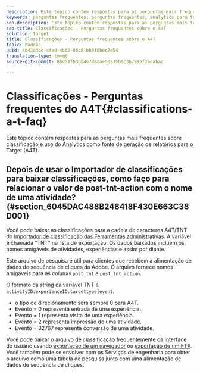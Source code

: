 ```yaml
---
description: Este tópico contém respostas para as perguntas mais frequentes sobre classificação e uso do Analytics como fonte de geração de relatórios para o Target (A4T).
keywords: perguntas frequentes; perguntas frequentes; analytics para target; a4T; classificações; classificação; importador de classificações; post-tnt-action
seo-description: Este tópico contém respostas para as perguntas mais frequentes sobre classificação e uso do Analytics como fonte de geração de relatórios para o Target (A4T).
seo-title: Classificações - Perguntas frequentes sobre o A4T
solution: Target
title: Classificações - Perguntas frequentes sobre o A4T
topic: Padrão
uuid: 4b42adbc-4fa8-4b62-86c8-bb8f8bec7e54
translation-type: tm+mt
source-git-commit: 8bd57fb3bb467d8dae50535b6c367995f2acabac

---
```



# Classificações - Perguntas frequentes do A4T{#classifications-a-t-faq}

Este tópico contém respostas para as perguntas mais frequentes sobre classificação e uso do Analytics como fonte de geração de relatórios para o Target (A4T).

## Depois de usar o Importador de classificações para baixar classificações, como faço para relacionar o valor de post-tnt-action com o nome de uma atividade? {#section_6045DAC488B248418F430E663C38D001}

Você pode baixar as classificações para a cadeia de caracteres A4T/TNT do [Importador de classificação das Ferramentas administrativas](https://marketing.adobe.com/resources/help/en_US/reference/c_working_with_saint.html). A variável é chamada &quot;TNT&quot; na lista de exportação. Os dados baixados incluem os nomes amigáveis de atividades, experiências e assim por diante.

Este arquivo de pesquisa é útil para clientes que recebem a alimentação de dados de sequência de cliques da Adobe. O arquivo fornece nomes amigáveis para as colunas `post_tnt` e `post_tnt_action`.

O formato da string da variável TNT é `activityID:experienceID:targettype|event`.

* o tipo de direcionamento será sempre 0 para A4T.
* Evento = 0 representa entrada de uma experiência.
* Evento = 1 representa visita de uma experiência.
* Evento = 2 representa impressão de uma atividade.
* Evento = 32767 representa conversão de uma atividade.

Você pode baixar o arquivo de classificação frequentemente da interface do usuário usando [exportação de um navegador](https://marketing.adobe.com/resources/help/en_US/reference/browser_export.html) ou [exportação de um FTP](https://marketing.adobe.com/resources/help/en_US/reference/ftp_export.html). Você também pode se envolver com os Serviços de engenharia para obter o arquivo como uma tabela de pesquisa junto com uma alimentação de dados de sequência de cliques.

